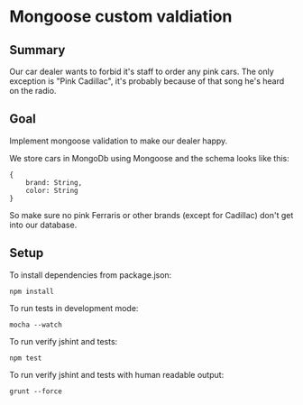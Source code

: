 # Mongoose custom valdiation

## Summary
Our car dealer wants to forbid it's staff to order any pink cars.
The only exception is "Pink Cadillac", it's probably because of that song he's heard on the radio.

## Goal
Implement mongoose validation to make our dealer happy.

We store cars in MongoDb using Mongoose and the schema looks like this:
```
{
    brand: String,
    color: String
}
```

So make sure no pink Ferraris or other brands (except for Cadillac) don't get into our database. 

## Setup

To install dependencies from package.json:

    npm install

To run tests in development mode:

    mocha --watch

To run verify jshint and tests:

    npm test

To run verify jshint and tests with human readable output:

    grunt --force

